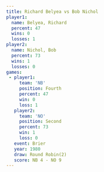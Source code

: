 ```yaml
---
title: Richard Belyea vs Bob Nichol
player1:               
  name: Belyea, Richard
  percent: 47          
  wins: 0              
  losses: 1            
player2:               
  name: Nichol, Bob    
  percent: 73          
  wins: 1              
  losses: 0            
games:
 - player1:          
     team: 'NB'      
     position: Fourth
     percent: 47     
     win: 0          
     loss: 1         
   player2:          
     team: 'NO'      
     position: Second
     percent: 73     
     win: 1          
     loss: 0         
   event: Brier        
   year: 1980          
   draw: Round Robin(2)
   score: NB 4 - NO 9  
---
```

